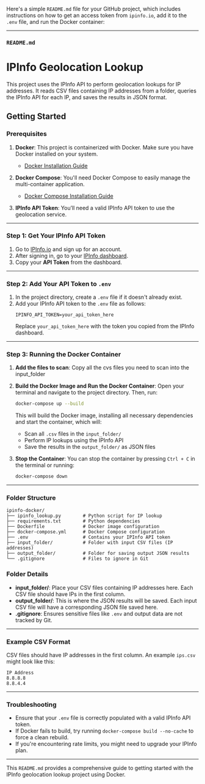 Here's a simple `README.md` file for your GitHub project, which includes instructions on how to get an access token from `ipinfo.io`, add it to the `.env` file, and run the Docker container:

---

### **`README.md`**

# IPInfo Geolocation Lookup

This project uses the IPInfo API to perform geolocation lookups for IP addresses. It reads CSV files containing IP addresses from a folder, queries the IPInfo API for each IP, and saves the results in JSON format.

## Getting Started

### Prerequisites

1. **Docker**: This project is containerized with Docker. Make sure you have Docker installed on your system.
   - [Docker Installation Guide](https://docs.docker.com/get-docker/)

2. **Docker Compose**: You'll need Docker Compose to easily manage the multi-container application.
   - [Docker Compose Installation Guide](https://docs.docker.com/compose/install/)

3. **IPInfo API Token**: You’ll need a valid IPInfo API token to use the geolocation service.

---

### Step 1: Get Your IPInfo API Token

1. Go to [IPInfo.io](https://ipinfo.io/signup) and sign up for an account.
2. After signing in, go to your [IPInfo dashboard](https://ipinfo.io/account).
3. Copy your **API Token** from the dashboard.

---

### Step 2: Add Your API Token to `.env`

1. In the project directory, create a `.env` file if it doesn't already exist.
2. Add your IPInfo API token to the `.env` file as follows:
   ```
   IPINFO_API_TOKEN=your_api_token_here
   ```
   Replace `your_api_token_here` with the token you copied from the IPInfo dashboard.

---

### Step 3: Running the Docker Container

1. **Add the files to scan**:
    Copy all the cvs files you need to scan into the input_folder

2. **Build the Docker Image and Run the Docker Container**:
   Open your terminal and navigate to the project directory. Then, run:
   ```bash
   docker-compose up --build
   ```
   This will build the Docker image, installing all necessary dependencies and start the container, which will:
   - Scan all `.csv` files in the `input_folder/`
   - Perform IP lookups using the IPInfo API
   - Save the results in the `output_folder/` as JSON files

3. **Stop the Container**:
   You can stop the container by pressing `Ctrl + C` in the terminal or running:
   ```bash
   docker-compose down
   ```

---

### Folder Structure

```
ipinfo-docker/
├── ipinfo_lookup.py        # Python script for IP lookup
├── requirements.txt        # Python dependencies
├── Dockerfile              # Docker image configuration
├── docker-compose.yml      # Docker Compose configuration
├── .env                    # Contains your IPInfo API token
├── input_folder/           # Folder with input CSV files (IP addresses)
├── output_folder/          # Folder for saving output JSON results
└── .gitignore              # Files to ignore in Git
```

### Folder Details

- **input_folder/**: Place your CSV files containing IP addresses here. Each CSV file should have IPs in the first column.
- **output_folder/**: This is where the JSON results will be saved. Each input CSV file will have a corresponding JSON file saved here.
- **.gitignore**: Ensures sensitive files like `.env` and output data are not tracked by Git.

---

### Example CSV Format

CSV files should have IP addresses in the first column. An example `ips.csv` might look like this:

```
IP Address
8.8.8.8
8.8.4.4
```

---

### Troubleshooting

- Ensure that your `.env` file is correctly populated with a valid IPInfo API token.
- If Docker fails to build, try running `docker-compose build --no-cache` to force a clean rebuild.
- If you're encountering rate limits, you might need to upgrade your IPInfo plan.

---

This `README.md` provides a comprehensive guide to getting started with the IPInfo geolocation lookup project using Docker.
